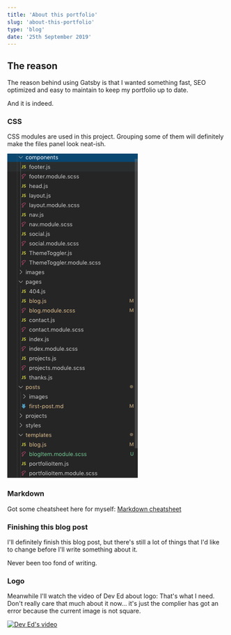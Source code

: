```yaml
---
title: 'About this portfolio'
slug: 'about-this-portfolio'
type: 'blog'
date: '25th September 2019'
---
```

## The reason
 The reason behind using Gatsby is that I wanted something fast, SEO optimized and easy to maintain to keep my portfolio up to date.

 And it is indeed.


### CSS
CSS modules are used in this project. Grouping some of them will definitely make the files panel look neat-ish.

![Messy files panel](images/mess.png)

### Markdown 
Got some cheatsheet here for myself: [Markdown cheatsheet](https://github.com/adam-p/markdown-here/wiki/Markdown-Cheatsheet)

### Finishing this blog post
I'll definitely finish this blog post, but there's still a lot of things that I'd like to change before I'll write something about it.

Never been too fond of writing.


### Logo
Meanwhile I'll watch the video of Dev Ed about logo: That's what I need. Don't really care that much about it now... it's just the complier has got an error because the current image is not square. 


[![Dev Ed's video](https://img.youtube.com/vi/Vy83OJvc_As/0.jpg)](https://www.youtube.com/watch?v=Vy83OJvc_As)


